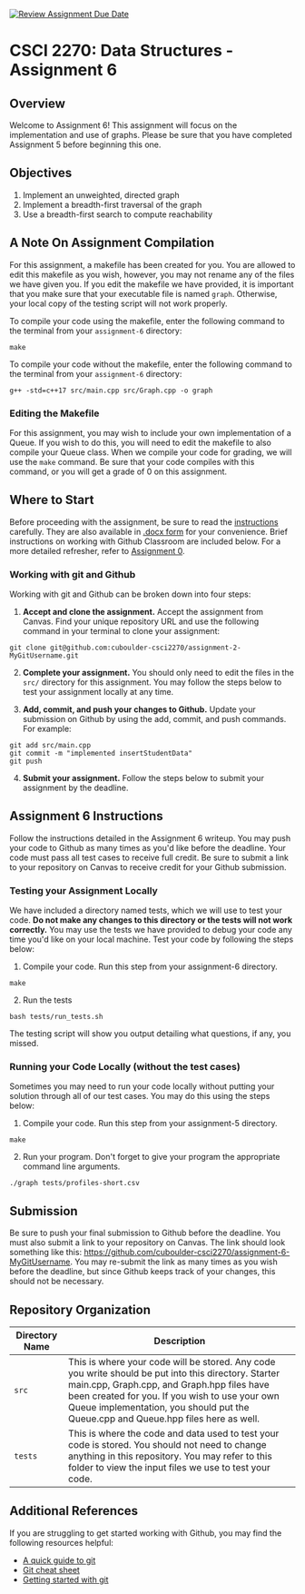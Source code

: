 [![Review Assignment Due Date](https://classroom.github.com/assets/deadline-readme-button-22041afd0340ce965d47ae6ef1cefeee28c7c493a6346c4f15d667ab976d596c.svg)](https://classroom.github.com/a/km2rJ6H2)
# CSCI 2270: Data Structures - Assignment 6

## Overview
Welcome to Assignment 6! This assignment will focus on the implementation and use of graphs. Please be sure that you have completed Assignment 5 before beginning this one. 

## Objectives
1. Implement an unweighted, directed graph
2. Implement a breadth-first traversal of the graph
3. Use a breadth-first search to compute reachability

## A Note On Assignment Compilation
For this assignment, a makefile has been created for you. You are allowed to edit this makefile as you wish, however, you may not rename any of the files we have given you. If you edit the makefile we have provided, it is important that you make sure that your executable file is named `graph`. Otherwise, your local copy of the testing script will not work properly.

To compile your code using the makefile, enter the following command to the terminal from your `assignment-6` directory:
```console
make
```

To compile your code without the makefile, enter the following command to the terminal from your `assignment-6` directory:
```console
g++ -std=c++17 src/main.cpp src/Graph.cpp -o graph
```

### Editing the Makefile
For this assignment, you may wish to include your own implementation of a Queue. If you wish to do this, you will need to edit the makefile to also compile your Queue class. When we compile your code for grading, we will use the `make` command. Be sure that your code compiles with this command, or you will get a grade of 0 on this assignment. 


## Where to Start
Before proceeding with the assignment, be sure to read the [instructions](assignment6.pdf) carefully. They are also available in [.docx form](assignment6.docx) for your convenience. Brief instructions on working with Github Classroom are included below. For a more detailed refresher, refer to [Assignment 0](https://classroom.github.com/a/LgHw2HOr).


### Working with git and Github
Working with git and Github can be broken down into four steps:
1. **Accept and clone the assignment.** Accept the assignment from Canvas. Find your unique repository URL and use the following command in your terminal to clone your assignment:
```console
git clone git@github.com:cuboulder-csci2270/assignment-2-MyGitUsername.git
```

2. **Complete your assignment.** You should only need to edit the files in the `src/` directory for this assignment. You may follow the steps below to test your assignment locally at any time.

3. **Add, commit, and push your changes to Github.** Update your submission on Github by using the add, commit, and push commands. For example:
```console
git add src/main.cpp
git commit -m "implemented insertStudentData"
git push
```

4. **Submit your assignment.** Follow the steps below to submit your assignment by the deadline.

## Assignment 6 Instructions
Follow the instructions detailed in the Assignment 6 writeup. You may push your code to Github as many times as you'd like before the deadline. Your code must pass all test cases to receive full credit. Be sure to submit a link to your repository on Canvas to receive credit for your Github submission.

### Testing your Assignment Locally
We have included a directory named tests, which we will use to test your code. **Do not make any changes to this directory or the tests will not work correctly.** You may use the tests we have provided to debug your code any time you'd like on your local machine. Test your code by following the steps below:

1. Compile your code. Run this step from your assignment-6 directory.
```console
make
```

2. Run the tests
```console
bash tests/run_tests.sh
```

The testing script will show you output detailing what questions, if any, you missed.  

### Running your Code Locally (without the test cases)
Sometimes you may need to run your code locally without putting your solution through all of our test cases. You may do this using the steps below:

1. Compile your code. Run this step from your assignment-5 directory.
```console
make
```

2. Run your program. Don't forget to give your program the appropriate command line arguments.
```console
./graph tests/profiles-short.csv 
```

## Submission
Be sure to push your final submission to Github before the deadline. You must also submit a link to your repository on Canvas. The link should look something like this: https://github.com/cuboulder-csci2270/assignment-6-MyGitUsername. You may re-submit the link as many times as you wish before the deadline, but since Github keeps track of your changes, this should not be necessary.

## Repository Organization

| Directory Name | Description |
| ------ | ------ |
| `src` | This is where your code will be stored. Any code you write should be put into this directory. Starter main.cpp, Graph.cpp, and Graph.hpp files have been created for you. If you wish to use your own Queue implementation, you should put the Queue.cpp and Queue.hpp files here as well. |
| `tests` | This is where the code and data used to test your code is stored. You should not need to change anything in this repository. You may refer to this folder to view the input files we use to test your code. |

## Additional References

If you are struggling to get started working with Github, you may find the following resources helpful:
* [A quick guide to git](https://rogerdudler.github.io/git-guide/)
* [Git cheat sheet](https://education.github.com/git-cheat-sheet-education.pdf)
* [Getting started with git](https://docs.github.com/en/get-started/getting-started-with-git)